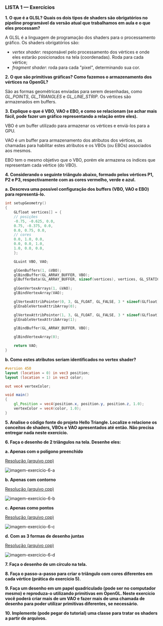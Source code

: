 ### LISTA 1 — Exercícios

**1. O que é a GLSL? Quais os dois tipos de shaders são obrigatórios no pipeline programável da versão atual que trabalhamos em aula e o que eles processam?**

A GLSL é a linguagem de programação dos shaders para o processamento gráfico. Os shaders obrigatórios são:

- *vertex shader*: responsável pelo processamento dos vértices e onde eles estarão posicionados na tela (coordenadas). Roda para cada vértice;
- *fragment shader*: roda para cada "pixel", determinando sua cor.

**2. O que são primitivas gráficas? Como fazemos o armazenamento dos vértices na OpenGL?**

São as formas geométricas enviadas para serem desenhadas, como *GL_POINTS*, *GL_TRIANGLES* e *GL_LINE_STRIP*. Os vértices são armazenados em buffers.

**3. Explique o que é VBO, VAO e EBO, e como se relacionam (se achar mais fácil, pode fazer um gráfico representando a relação entre eles).**

VBO é um buffer utilizado para armazenar os vértices e enviá-los para a GPU.

VAO é um buffer para armazenamento dos atributos dos vértices, as chamadas para habilitar estes atributos e os VBOs (ou EBOs) associados aos mesmos.

EBO tem o mesmo objetivo que o VBO, porém ele armazena os índices que representam cada vértice (do VBO).

**4. Considerando o seguinte triângulo abaixo, formado pelos vértices P1, P2 e P3, respectivamente com as cores vermelho, verde e azul.**

**a. Descreva uma possível configuração dos buffers (VBO, VAO e EBO) para representá-lo.**

```cpp
int setupGeometry()
{
    GLfloat vertices[] = {
    // posições
    -0.75, -0.625, 0.0,
    0.75, -0.375, 0.0,
    0.0, 0.75, 0.0,
    // cores
    0.0, 1.0, 0.0,
    0.0, 0.0, 1.0,
    1.0, 0.0, 0.0,
    };

    GLuint VBO, VAO;

    glGenBuffers(1, &VBO);
    glBindBuffer(GL_ARRAY_BUFFER, VBO);
    glBufferData(GL_ARRAY_BUFFER, sizeof(vertices), vertices, GL_STATIC_DRAW);
    
    glGenVertexArrays(1, &VAO);
    glBindVertexArray(VAO);

    glVertexAttribPointer(0, 3, GL_FLOAT, GL_FALSE, 3 * sizeof(GLfloat), (GLvoid*)0);
    glEnableVertexAttribArray(0);

    glVertexAttribPointer(1, 3, GL_FLOAT, GL_FALSE, 3 * sizeof(GLfloat), (GLvoid*)(9 * sizeof(GLfloat)));
    glEnableVertexAttribArray(1);

    glBindBuffer(GL_ARRAY_BUFFER, VBO);

    glBindVertexArray(0);

    return VAO;
}
```

**b. Como estes atributos seriam identificados no vertex shader?**

```glsl
#version 450
layout (location = 0) in vec3 position;
layout (location = 1) in vec3 color;

out vec4 vertexColor;

void main()
{
    gl_Position = vec4(position.x, position.y, position.z, 1.0);
    vertexColor = vec4(color, 1.0);
}
```

**5. Analise o código fonte do projeto Hello Triangle. Localize e relacione os conceitos de shaders, VBOs e VAO apresentados até então. Não precisa entregar nada neste exercício.**

**6. Faça o desenho de 2 triângulos na tela. Desenhe eles:**

**a. Apenas com o polígono preenchido**

[Resolução (arquivo cpp)](./exercicio-6-a.cpp)

![imagem-exercicio-6-a](./exercicio-6-a.png)

**b. Apenas com contorno**

[Resolução (arquivo cpp)](./exercicio-6-b.cpp)

![imagem-exercicio-6-b](./exercicio-6-b.png)

**c. Apenas como pontos**

[Resolução (arquivo cpp)](./exercicio-6-c.cpp)

![imagem-exercicio-6-c](./exercicio-6-c.png)

**d. Com as 3 formas de desenho juntas**

[Resolução (arquivo cpp)](./exercicio-6-d.cpp)

![imagem-exercicio-6-d](./exercicio-6-d.png)


**7. Faça o desenho de um círculo na tela.**


**8. Faça o passo-a-passo para criar o triângulo com cores diferentes em cada vértice (prática do exercício 5).**


**9. Faça um desenho em um papel quadriculado (pode ser no computador mesmo) e reproduza-o utilizando primitivas em OpenGL. Neste exercício você poderá criar mais de um VAO e fazer mais de uma chamada de desenho para poder utilizar primitivas diferentes, se necessário.**


**10. Implemente (pode pegar do tutorial) uma classe para tratar os shaders a partir de arquivos.**
